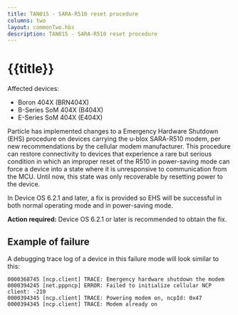 ```yaml
---
title: TAN015 - SARA-R510 reset procedure
columns: two
layout: commonTwo.hbs
description: TAN015 - SARA-R510 reset procedure
---
```


# {{title}}

Affected devices:

- Boron 404X (BRN404X)
- B-Series SoM 404X (B404X)
- E-Series SoM 404X (E404X)

Particle has implemented changes to a Emergency Hardware Shutdown (EHS) procedure on devices carrying the u-blox SARA-R510 modem, per new recommendations by the cellular modem manufacturer. This procedure can restore connectivity to devices that experience a rare but serious condition in which an improper reset of the R510 in power-saving mode can force a device into a state where it is unresponsive to communication from the MCU. Until now, this state was only recoverable by resetting power to the device.

In Device OS 6.2.1 and later, a fix is provided so EHS will be successful in both normal operating mode and in power-saving mode.

**Action required:** Device OS 6.2.1 or later is recommended to obtain the fix.

## Example of failure

A debugging trace log of a device in this failure mode will look similar to this:

```
0000368745 [ncp.client] TRACE: Emergency hardware shutdown the modem 
0000394245 [net.pppncp] ERROR: Failed to initialize cellular NCP client: -210 
0000394345 [ncp.client] TRACE: Powering modem on, ncpId: 0x47 
0000394345 [ncp.client] TRACE: Modem already on
```
